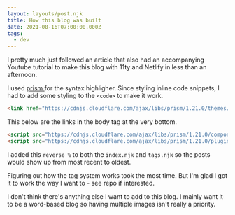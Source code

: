 ```yaml
---
layout: layouts/post.njk
title: How this blog was built
date: 2021-08-16T07:00:00.000Z
tags:
  - dev
---
```

I pretty much just followed an article that also had an accompanying Youtube tutorial to make this blog with 11ty and Netlify in less than an afternoon.

I used [ prism ](https://prismjs.com/) for the syntax highligher. Since styling inline code snippets, I had to add some styling to the `<code>` to make it work.

```html
<link href="https://cdnjs.cloudflare.com/ajax/libs/prism/1.21.0/themes/prism-okaidia.min.css" rel="stylesheet" />
```

This below are the links in the body tag at the very bottom.

```html
<script src="https://cdnjs.cloudflare.com/ajax/libs/prism/1.21.0/components/prism-core.min.js"></script>
<script src="https://cdnjs.cloudflare.com/ajax/libs/prism/1.21.0/plugins/autoloader/prism-autoloader.min.js"></script>
```





I  added this `reverse %` to both the `index.njk` and `tags.njk` so the posts would show up from most recent to oldest. 

Figuring out how the tag system works took the most time. But I'm glad I got it to work the way I want to - see repo if interested.

I don't think there's anything else I want to add to this blog. I mainly want it to be a word-based blog so having multiple images isn't really a priority.